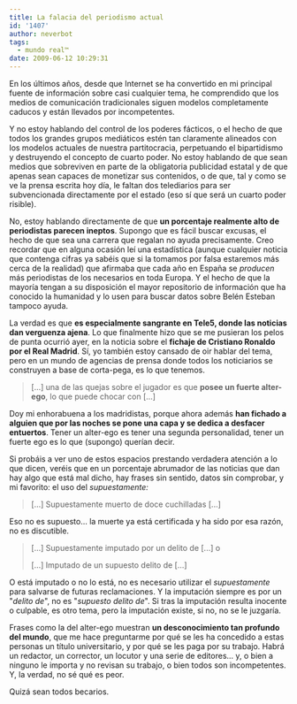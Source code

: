 ```yaml
---
title: La falacia del periodismo actual
id: '1407'
author: neverbot
tags:
  - mundo real™
date: 2009-06-12 10:29:31
---
```


En los últimos años, desde que Internet se ha convertido en mi principal fuente de información sobre casi cualquier tema, he comprendido que los medios de comunicación tradicionales siguen modelos completamente caducos y están llevados por incompetentes.

Y no estoy hablando del control de los poderes fácticos, o el hecho de que todos los grandes grupos mediáticos estén tan claramente alineados con los modelos actuales de nuestra partitocracia, perpetuando el bipartidismo y destruyendo el concepto de cuarto poder. No estoy hablando de que sean medios que sobreviven en parte de la obligatoria publicidad estatal y de que apenas sean capaces de monetizar sus contenidos, o de que, tal y como se ve la prensa escrita hoy día, le faltan dos telediarios para ser subvencionada directamente por el estado (eso sí que será un cuarto poder risible).

No, estoy hablando directamente de que **un porcentaje realmente alto de periodistas parecen ineptos**. Supongo que es fácil buscar excusas, el hecho de que sea una carrera que regalan no ayuda precisamente. Creo recordar que en alguna ocasión leí una estadística (aunque cualquier noticia que contenga cifras ya sabéis que si la tomamos por falsa estaremos más cerca de la realidad) que afirmaba que cada año en España se _producen_ más periodistas de los necesarios en toda Europa. Y el hecho de que la mayoría tengan a su disposición el mayor repositorio de información que ha conocido la humanidad y lo usen para buscar datos sobre Belén Esteban tampoco ayuda.

La verdad es que **es especialmente sangrante en Tele5, donde las noticias dan verguenza ajena**. Lo que finalmente hizo que se me pusieran los pelos de punta ocurrió ayer, en la noticia sobre el **fichaje de Cristiano Ronaldo por el Real Madrid**. Sí, yo también estoy cansado de oir hablar del tema, pero en un mundo de agencias de prensa donde todos los noticiarios se construyen a base de corta-pega, es lo que tenemos.

> \[...\] una de las quejas sobre el jugador es que **posee un fuerte alter-ego**, lo que puede chocar con \[...\]

Doy mi enhorabuena a los madridistas, porque ahora además **han fichado a alguien que por las noches se pone una capa y se dedica a desfacer entuertos**. Tener un alter-ego es tener una segunda personalidad, tener un fuerte ego es lo que (supongo) querían decir.

Si probáis a ver uno de estos espacios prestando verdadera atención a lo que dicen, veréis que en un porcentaje abrumador de las noticias que dan hay algo que está mal dicho, hay frases sin sentido, datos sin comprobar, y mi favorito: el uso del _supuestamente:_

> \[...\] Supuestamente muerto de doce cuchilladas \[...\]

Eso no es supuesto... la muerte ya está certificada y ha sido por esa razón, no es discutible.

> \[...\] Supuestamente imputado por un delito de \[...\] o
>
> \[...\] Imputado de un supuesto delito de \[...\]

O está imputado o no lo está, no es necesario utilizar el _supuestamente_ para salvarse de futuras reclamaciones. Y la imputación siempre es por un "_delito de_", no es "_supuesto delito de_". Si tras la imputación resulta inocente o culpable, es otro tema, pero la imputación existe, si no, no se le juzgaría.

Frases como la del alter-ego muestran **un desconocimiento tan profundo del mundo**, que me hace preguntarme por qué se les ha concedido a estas personas un título universitario, y por qué se les paga por su trabajo. Habrá un redactor, un corrector, un locutor y una serie de editores... y, o bien a ninguno le importa y no revisan su trabajo, o bien todos son incompetentes. Y, la verdad, no sé qué es peor.

Quizá sean todos becarios.
